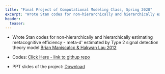 ```yaml
---
title: "Final Project of Computational Modeling Class, Spring 2020"
excerpt: "Wrote Stan codes for non-hierarchically and hierarchically estimating metacognitive efficiency - meta-d' estimated by Type 2 signal detection theory model (Brian Maniscalco & Hakwan Lau 2012)"
header:
  teaser:
---
```



- Wrote Stan codes for non-hierarchically and hierarchically estimating metacognitive efficiency - meta-d' estimated by Type 2 signal detection theory model [Brian Maniscalco & Hakwan Lau 2012](https://doi.org/10.1016/j.concog.2011.09.021)

- Codes: [Click Here - link to githup repo](https://github.com/HeesunPark26/Meta-d_STAN)
- PPT slides of the project: [Download](/assets/pdfs/project_meta_d.pdf)